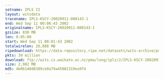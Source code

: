 ```yaml
---
setname: IPLS II
layout: witsdata
tracename: IPLS-KSCY-20020911-000143-1
end: Wed Sep 11 00:06:43 2002
originalname: IPLS-KSCY-20020911-000143-1
gzsize: 830 MB
len: 0:05:00
start: Wed Sep 11 00:01:43 2002
totalwirelen: 26,888 MB
ripedownload: https://data-repository.ripe.net/datasets/wits-archive/pma/long/ipls/2/IPLS-KSCY-20020911-000143-1.gz
pkts: 39 million
download: ftp://wits.cs.waikato.ac.nz/pma/long/ipls/2/IPLS-KSCY-20020911-000143-1.gz
size: 2,982 MB
md5: 4b0b148d8389ce9a79a45082319ea9f4
---
```

